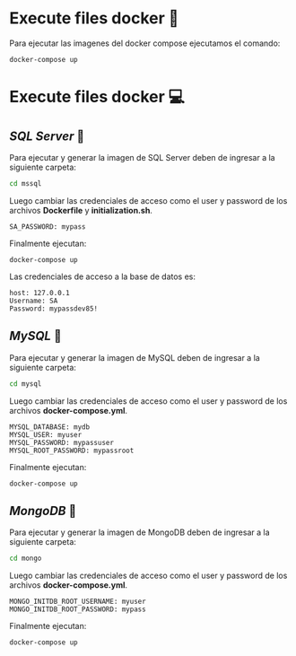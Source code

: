 # **Execute files docker 🤖**

Para ejecutar las imagenes del docker compose ejecutamos el comando:

```properties
docker-compose up
```

# **Execute files docker 💻**

## **_SQL Server_** 📂

Para ejecutar y generar la imagen de SQL Server deben de ingresar a la siguiente carpeta:

```bat
cd mssql
```

Luego cambiar las credenciales de acceso como el user y password de los archivos **Dockerfile** y **initialization.sh**.

```properties
SA_PASSWORD: mypass
```

Finalmente ejecutan:

```properties
docker-compose up
```

Las credenciales de acceso a la base de datos es:

```properties
host: 127.0.0.1
Username: SA
Password: mypassdev85!
```

## **_MySQL_** 📂

Para ejecutar y generar la imagen de MySQL deben de ingresar a la siguiente carpeta:

```bat
cd mysql
```

Luego cambiar las credenciales de acceso como el user y password de los archivos **docker-compose.yml**.

```properties
MYSQL_DATABASE: mydb
MYSQL_USER: myuser
MYSQL_PASSWORD: mypassuser
MYSQL_ROOT_PASSWORD: mypassroot
```

Finalmente ejecutan:

```properties
docker-compose up
```

## **_MongoDB_** 📂

Para ejecutar y generar la imagen de MongoDB deben de ingresar a la siguiente carpeta:

```bat
cd mongo
```

Luego cambiar las credenciales de acceso como el user y password de los archivos **docker-compose.yml**.

```properties
MONGO_INITDB_ROOT_USERNAME: myuser
MONGO_INITDB_ROOT_PASSWORD: mypass
```

Finalmente ejecutan:

```properties
docker-compose up
```
